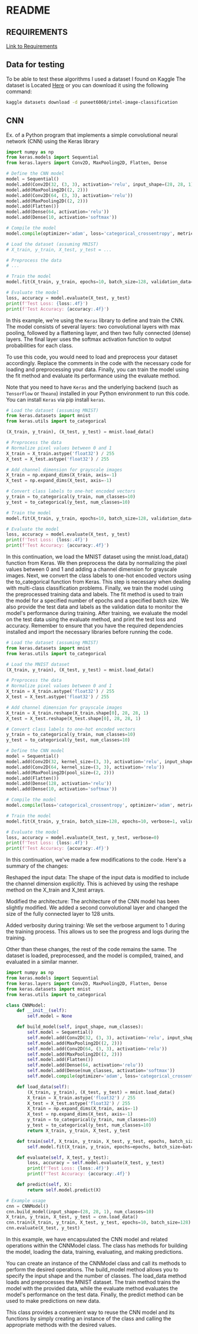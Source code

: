 # README

## REQUIREMENTS

[Link to Requirements](./docs/REQUIREMENTS.md)

## Data for testing

To be able to test these algorithms I used a dataset I found on Kaggle
The dataset is Located [Here]
 or you can download it using the following command:

```bash
kaggle datasets download -d puneet6060/intel-image-classification
```

## CNN

Ex. of a Python program that implements a simple convolutional neural network (CNN) using the Keras library

```python
import numpy as np
from keras.models import Sequential
from keras.layers import Conv2D, MaxPooling2D, Flatten, Dense

# Define the CNN model
model = Sequential()
model.add(Conv2D(32, (3, 3), activation='relu', input_shape=(28, 28, 1)))
model.add(MaxPooling2D((2, 2)))
model.add(Conv2D(64, (3, 3), activation='relu'))
model.add(MaxPooling2D((2, 2)))
model.add(Flatten())
model.add(Dense(64, activation='relu'))
model.add(Dense(10, activation='softmax'))

# Compile the model
model.compile(optimizer='adam', loss='categorical_crossentropy', metrics=['accuracy'])

# Load the dataset (assuming MNIST)
# X_train, y_train, X_test, y_test = ...

# Preprocess the data
# ...

# Train the model
model.fit(X_train, y_train, epochs=10, batch_size=128, validation_data=(X_test, y_test))

# Evaluate the model
loss, accuracy = model.evaluate(X_test, y_test)
print(f'Test Loss: {loss:.4f}')
print(f'Test Accuracy: {accuracy:.4f}')
```

In this example, we're using the `Keras` library to define and train the CNN. The model consists of several layers: two convolutional layers with max pooling, followed by a flattening layer, and then two fully connected (dense) layers. The final layer uses the softmax activation function to output probabilities for each class.

To use this code, you would need to load and preprocess your dataset accordingly. Replace the comments in the code with the necessary code for loading and preprocessing your data. Finally, you can train the model using the fit method and evaluate its performance using the evaluate method.

Note that you need to have `Keras` and the underlying backend (such as `TensorFlow` or `Theano`) installed in your Python environment to run this code. You can install `Keras` via pip install `keras`.

```python
# Load the dataset (assuming MNIST)
from keras.datasets import mnist
from keras.utils import to_categorical

(X_train, y_train), (X_test, y_test) = mnist.load_data()

# Preprocess the data
# Normalize pixel values between 0 and 1
X_train = X_train.astype('float32') / 255
X_test = X_test.astype('float32') / 255

# Add channel dimension for grayscale images
X_train = np.expand_dims(X_train, axis=-1)
X_test = np.expand_dims(X_test, axis=-1)

# Convert class labels to one-hot encoded vectors
y_train = to_categorical(y_train, num_classes=10)
y_test = to_categorical(y_test, num_classes=10)

# Train the model
model.fit(X_train, y_train, epochs=10, batch_size=128, validation_data=(X_test, y_test))

# Evaluate the model
loss, accuracy = model.evaluate(X_test, y_test)
print(f'Test Loss: {loss:.4f}')
print(f'Test Accuracy: {accuracy:.4f}')
```

In this continuation, we load the MNIST dataset using the mnist.load_data() function from Keras. We then preprocess the data by normalizing the pixel values between 0 and 1 and adding a channel dimension for grayscale images.
Next, we convert the class labels to one-hot encoded vectors using the to_categorical function from Keras. This step is necessary when dealing with multi-class classification problems.
Finally, we train the model using the preprocessed training data and labels. The fit method is used to train the model for a specified number of epochs and a specified batch size. We also provide the test data and labels as the validation data to monitor the model's performance during training.
After training, we evaluate the model on the test data using the evaluate method, and print the test loss and accuracy.
Remember to ensure that you have the required dependencies installed and import the necessary libraries before running the code.

```python
# Load the dataset (assuming MNIST)
from keras.datasets import mnist
from keras.utils import to_categorical

# Load the MNIST dataset
(X_train, y_train), (X_test, y_test) = mnist.load_data()

# Preprocess the data
# Normalize pixel values between 0 and 1
X_train = X_train.astype('float32') / 255
X_test = X_test.astype('float32') / 255

# Add channel dimension for grayscale images
X_train = X_train.reshape(X_train.shape[0], 28, 28, 1)
X_test = X_test.reshape(X_test.shape[0], 28, 28, 1)

# Convert class labels to one-hot encoded vectors
y_train = to_categorical(y_train, num_classes=10)
y_test = to_categorical(y_test, num_classes=10)

# Define the CNN model
model = Sequential()
model.add(Conv2D(32, kernel_size=(3, 3), activation='relu', input_shape=(28, 28, 1)))
model.add(Conv2D(64, kernel_size=(3, 3), activation='relu'))
model.add(MaxPooling2D(pool_size=(2, 2)))
model.add(Flatten())
model.add(Dense(128, activation='relu'))
model.add(Dense(10, activation='softmax'))

# Compile the model
model.compile(loss='categorical_crossentropy', optimizer='adam', metrics=['accuracy'])

# Train the model
model.fit(X_train, y_train, batch_size=128, epochs=10, verbose=1, validation_data=(X_test, y_test))

# Evaluate the model
loss, accuracy = model.evaluate(X_test, y_test, verbose=0)
print(f'Test Loss: {loss:.4f}')
print(f'Test Accuracy: {accuracy:.4f}')
```

In this continuation, we've made a few modifications to the code. Here's a summary of the changes:

Reshaped the input data: The shape of the input data is modified to include the channel dimension explicitly. This is achieved by using the reshape method on the X_train and X_test arrays.

Modified the architecture: The architecture of the CNN model has been slightly modified. We added a second convolutional layer and changed the size of the fully connected layer to 128 units.

Added verbosity during training: We set the verbose argument to 1 during the training process. This allows us to see the progress and logs during the training.

Other than these changes, the rest of the code remains the same. The dataset is loaded, preprocessed, and the model is compiled, trained, and evaluated in a similar manner.

```python
import numpy as np
from keras.models import Sequential
from keras.layers import Conv2D, MaxPooling2D, Flatten, Dense
from keras.datasets import mnist
from keras.utils import to_categorical

class CNNModel:
    def __init__(self):
        self.model = None

    def build_model(self, input_shape, num_classes):
        self.model = Sequential()
        self.model.add(Conv2D(32, (3, 3), activation='relu', input_shape=input_shape))
        self.model.add(MaxPooling2D((2, 2)))
        self.model.add(Conv2D(64, (3, 3), activation='relu'))
        self.model.add(MaxPooling2D((2, 2)))
        self.model.add(Flatten())
        self.model.add(Dense(64, activation='relu'))
        self.model.add(Dense(num_classes, activation='softmax'))
        self.model.compile(optimizer='adam', loss='categorical_crossentropy', metrics=['accuracy'])

    def load_data(self):
        (X_train, y_train), (X_test, y_test) = mnist.load_data()
        X_train = X_train.astype('float32') / 255
        X_test = X_test.astype('float32') / 255
        X_train = np.expand_dims(X_train, axis=-1)
        X_test = np.expand_dims(X_test, axis=-1)
        y_train = to_categorical(y_train, num_classes=10)
        y_test = to_categorical(y_test, num_classes=10)
        return X_train, y_train, X_test, y_test

    def train(self, X_train, y_train, X_test, y_test, epochs, batch_size):
        self.model.fit(X_train, y_train, epochs=epochs, batch_size=batch_size, validation_data=(X_test, y_test))

    def evaluate(self, X_test, y_test):
        loss, accuracy = self.model.evaluate(X_test, y_test)
        print(f'Test Loss: {loss:.4f}')
        print(f'Test Accuracy: {accuracy:.4f}')

    def predict(self, X):
        return self.model.predict(X)

# Example usage
cnn = CNNModel()
cnn.build_model(input_shape=(28, 28, 1), num_classes=10)
X_train, y_train, X_test, y_test = cnn.load_data()
cnn.train(X_train, y_train, X_test, y_test, epochs=10, batch_size=128)
cnn.evaluate(X_test, y_test)
```

In this example, we have encapsulated the CNN model and related operations within the CNNModel class. The class has methods for building the model, loading the data, training, evaluating, and making predictions.

You can create an instance of the CNNModel class and call its methods to perform the desired operations. The build_model method allows you to specify the input shape and the number of classes. The load_data method loads and preprocesses the MNIST dataset. The train method trains the model with the provided data, while the evaluate method evaluates the model's performance on the test data. Finally, the predict method can be used to make predictions on new data.

This class provides a convenient way to reuse the CNN model and its functions by simply creating an instance of the class and calling the appropriate methods with the desired values.

[Here]:  <https://www.kaggle.com/datasets/puneet6060/intel-image-classification> "Intel Image Classification"
